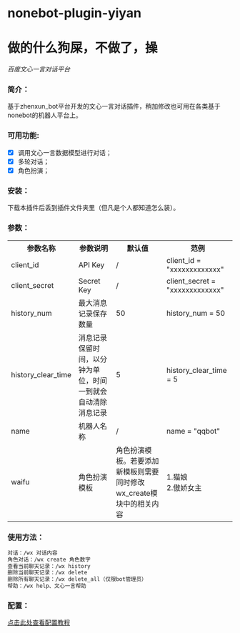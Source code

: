 # nonebot-plugin-yiyan

# **做的什么狗屎，不做了，操**

_百度文心一言对话平台_

</div>

### 简介：
基于zhenxun_bot平台开发的文心一言对话插件，稍加修改也可用在各类基于nonebot的机器人平台上。

### 可用功能:
+ [x] 调用文心一言数据模型进行对话；
+ [x] 多轮对话；
+ [x] 角色扮演；

### 安装：
下载本插件后丢到插件文件夹里（但凡是个人都知道怎么装）。

### 参数：
<table>
  <tr>
    <th>参数名称</th>
    <th>参数说明</th>
    <th>默认值</th>
    <th>范例</th>
  </tr>
  <tr>
    <td>client_id</td>
    <td>API Key</td>
    <td>/</td>
    <td>client_id = "xxxxxxxxxxxxx"</td>
  </tr>
  <tr>
    <td>client_secret</td>
    <td>Secret Key</td>
    <td>/</td>
    <td>client_secret = "xxxxxxxxxxxxx"</td>
  </tr>
  <tr>
    <td>history_num</td>
    <td>最大消息记录保存数量</td>
    <td>50</td>
    <td>history_num = 50</td>
  </tr>
  <tr>
    <td>history_clear_time</td>
    <td>消息记录保留时间，以分钟为单位，时间一到就会自动清除消息记录</td>
    <td>5</td>
    <td>history_clear_time = 5</td>
  </tr>
  <tr>
    <td>name</td>
    <td>机器人名称</td>
    <td>/</td>
    <td>name = "qqbot"</td>
  </tr>

  <tr>
    <td>waifu</td>
    <td>角色扮演模板</td>
    <td>角色扮演模板。若要添加新模板则需要同时修改wx_create模块中的相关内容</td>
    <td>1.猫娘</br>2.傲娇女主</td>
  </tr>
</table>

### 使用方法：
```bash
对话：/wx 对话内容
角色对话：/wx create 角色数字
查看当前聊天记录：/wx history
删除当前聊天记录：/wx delete
删除所有聊天记录：/wx delete_all（仅限bot管理员）
帮助：/wx help、文心一言帮助
```

### 配置：
[点击此处查看配置教程](https://github.com/barryblueice/nonebot-plugin-yiyan/wiki/%E6%9C%BA%E5%99%A8%E4%BA%BA%E9%85%8D%E7%BD%AE%E6%95%99%E7%A8%8B)
